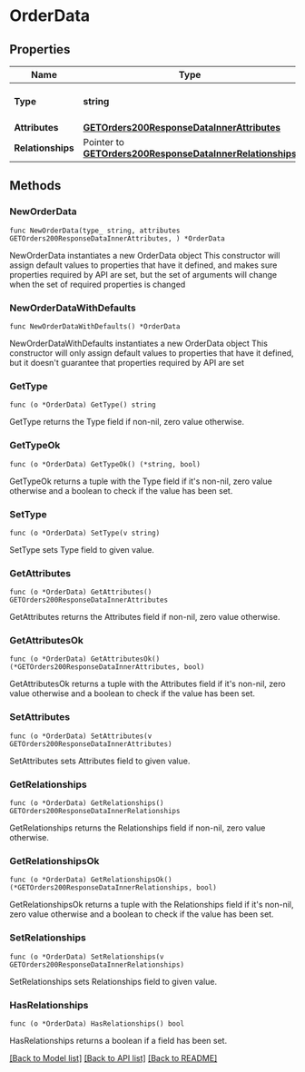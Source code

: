 # OrderData

## Properties

Name | Type | Description | Notes
------------ | ------------- | ------------- | -------------
**Type** | **string** | The resource&#39;s type | [default to "orders"]
**Attributes** | [**GETOrders200ResponseDataInnerAttributes**](GETOrders200ResponseDataInnerAttributes.md) |  | 
**Relationships** | Pointer to [**GETOrders200ResponseDataInnerRelationships**](GETOrders200ResponseDataInnerRelationships.md) |  | [optional] 

## Methods

### NewOrderData

`func NewOrderData(type_ string, attributes GETOrders200ResponseDataInnerAttributes, ) *OrderData`

NewOrderData instantiates a new OrderData object
This constructor will assign default values to properties that have it defined,
and makes sure properties required by API are set, but the set of arguments
will change when the set of required properties is changed

### NewOrderDataWithDefaults

`func NewOrderDataWithDefaults() *OrderData`

NewOrderDataWithDefaults instantiates a new OrderData object
This constructor will only assign default values to properties that have it defined,
but it doesn't guarantee that properties required by API are set

### GetType

`func (o *OrderData) GetType() string`

GetType returns the Type field if non-nil, zero value otherwise.

### GetTypeOk

`func (o *OrderData) GetTypeOk() (*string, bool)`

GetTypeOk returns a tuple with the Type field if it's non-nil, zero value otherwise
and a boolean to check if the value has been set.

### SetType

`func (o *OrderData) SetType(v string)`

SetType sets Type field to given value.


### GetAttributes

`func (o *OrderData) GetAttributes() GETOrders200ResponseDataInnerAttributes`

GetAttributes returns the Attributes field if non-nil, zero value otherwise.

### GetAttributesOk

`func (o *OrderData) GetAttributesOk() (*GETOrders200ResponseDataInnerAttributes, bool)`

GetAttributesOk returns a tuple with the Attributes field if it's non-nil, zero value otherwise
and a boolean to check if the value has been set.

### SetAttributes

`func (o *OrderData) SetAttributes(v GETOrders200ResponseDataInnerAttributes)`

SetAttributes sets Attributes field to given value.


### GetRelationships

`func (o *OrderData) GetRelationships() GETOrders200ResponseDataInnerRelationships`

GetRelationships returns the Relationships field if non-nil, zero value otherwise.

### GetRelationshipsOk

`func (o *OrderData) GetRelationshipsOk() (*GETOrders200ResponseDataInnerRelationships, bool)`

GetRelationshipsOk returns a tuple with the Relationships field if it's non-nil, zero value otherwise
and a boolean to check if the value has been set.

### SetRelationships

`func (o *OrderData) SetRelationships(v GETOrders200ResponseDataInnerRelationships)`

SetRelationships sets Relationships field to given value.

### HasRelationships

`func (o *OrderData) HasRelationships() bool`

HasRelationships returns a boolean if a field has been set.


[[Back to Model list]](../README.md#documentation-for-models) [[Back to API list]](../README.md#documentation-for-api-endpoints) [[Back to README]](../README.md)


